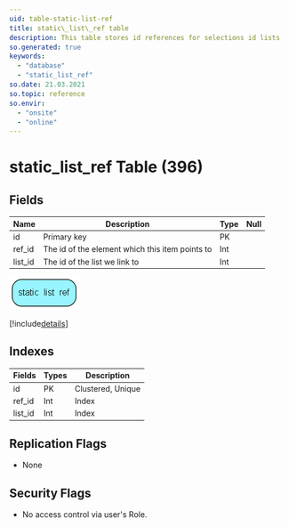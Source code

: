```yaml
---
uid: table-static-list-ref
title: static\_list\_ref table
description: This table stores id references for selections id lists
so.generated: true
keywords:
  - "database"
  - "static_list_ref"
so.date: 21.03.2021
so.topic: reference
so.envir:
  - "onsite"
  - "online"
---
```


# static\_list\_ref Table (396)

## Fields

| Name | Description | Type | Null |
|------|-------------|------|:----:|
|id|Primary key|PK| |
|ref\_id|The id of the element which this item points to|Int| |
|list\_id|The id of the list we link to|Int| |


![static_list_ref table relationship diagram](./media/static_list_ref.png)

[!include[details](./includes/static-list-ref.md)]

## Indexes

| Fields | Types | Description |
|--------|-------|-------------|
|id |PK |Clustered, Unique |
|ref\_id |Int |Index |
|list\_id |Int |Index |

## Replication Flags

* None

## Security Flags

* No access control via user's Role.

